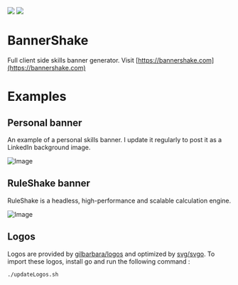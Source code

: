 ![](https://img.shields.io/badge/Vue.js-2.6.11-green.svg?style=flat-square&logo=vue%2Ejs)
![](https://img.shields.io/badge/Vuetify-2.2.11-green.svg?style=flat-square&logo=vuetify)

# BannerShake

Full client side skills banner generator. Visit [https://bannershake.com](https://bannershake.com)

# Examples

## Personal banner

An example of a personal skills banner. I update it regularly to post it as a LinkedIn background image.

![Image](https://bannershake.com/svg?bs=l&ls=l&c=%23E3F2FD&b=https:%2F%2Favatars.githubusercontent.com%2Fu%2F4223990?v=4&s=java,spring,projectreactor,vue,vuetifyjs,maven,lombok,github,github-actions,bash,gitlab,linux-tux,postgresql,couchbase,kafka,rabbitmq,mongodb,drools,swagger,docker,oauth,ansible,jenkins,karate,kubernetes,ruleshake)

## RuleShake banner

RuleShake is a headless, high-performance and scalable calculation engine.

![Image](https://bannershake.com/svg?bs=t&ls=l&c=%23D6F2E1&b=https:%2F%2Fruleshake.com%2Fassets%2Fimages%2Flogo_green_atom-badcee81bb3242d33a5bc49b7329bf05.png&s=java,spring,projectreactor,mongodb,vue,vuetifyjs,vue-i18n,github,github-actions,cloudflare,maven,docker,docker-compose,oauth,auth0,keycloak,ace,swagger,snyk,traefik,nginx,docusaurus,markdown,tailwindcss,git,linux-tux,intellij-idea,lombok,pinia,momentjs)

## Logos

Logos are provided by [gilbarbara/logos](https://github.com/gilbarbara/logos) and optimized by [svg/svgo](https://github.com/svg/svgo). To import these logos, install go and run the following command :

```bash
./updateLogos.sh
```
